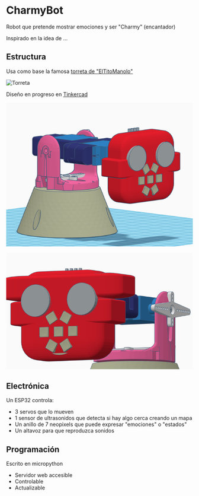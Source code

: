 # CharmyBot

Robot que pretende mostrar emociones y ser "Charmy" (encantador)

Inspirado en la idea de ...


## Estructura

Usa como base la famosa [torreta de "ElTitoManolo" ](https://www.thingiverse.com/thing:2467743)

![Torreta](https://cdn.thingiverse.com/renders/6a/51/9b/d1/b1/bc6b9e66128f97b17aba53b40d7eb409_preview_featured.jpg)

Diseño en progreso en [Tinkercad](https://www.tinkercad.com/things/hTRtqqWvilr)

![estructura](images/cabezon.png )

![imagen](images/cabezonSombrero.jpg )

## Electrónica

Un ESP32 controla:
* 3 servos que lo mueven
* 1 sensor de ultrasonidos que detecta si hay algo cerca creando un mapa
* Un anillo de 7 neopixels que puede expresar "emociones" o "estados" 
* Un altavoz para que reproduzca sonidos

## Programación

Escrito en micropython
* Servidor web accesible
* Controlable
* Actualizable
 
